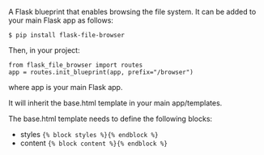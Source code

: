 A Flask blueprint that enables browsing the file system.
It can be added to your main Flask app as follows:
```
$ pip install flask-file-browser
```
Then, in your project:
```
from flask_file_browser import routes
app = routes.init_blueprint(app, prefix="/browser")
```

where app is your main Flask app.

It will inherit the base.html template in your main app/templates.

The base.html template needs to define the following blocks:
- styles `{% block styles %}{% endblock %}`
- content `{% block content %}{% endblock %}`
  
